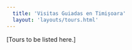 ```yaml
---
  title: 'Visitas Guiadas en Timișoara'
  layout: 'layouts/tours.html'
---
```


[Tours to be listed here.]